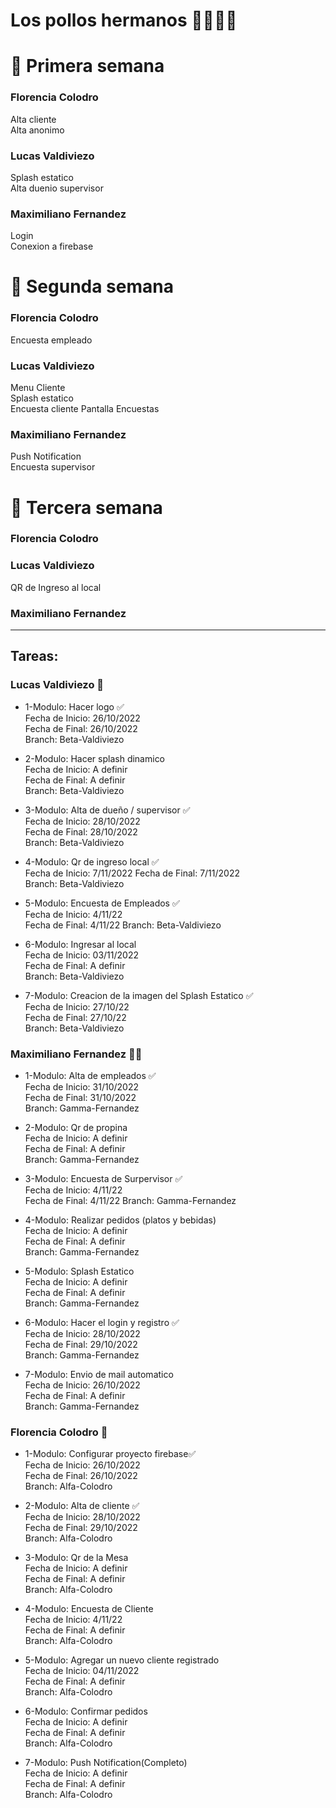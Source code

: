 # Los pollos hermanos 🐔🐔🍗🍗

# 📌 Primera semana  
### Florencia Colodro  
Alta cliente  
Alta anonimo  

### Lucas Valdiviezo  
Splash estatico  
Alta duenio supervisor  

### Maximiliano Fernandez    
Login  
Conexion a firebase  

# 📌 Segunda semana  
### Florencia Colodro  
Encuesta empleado    

### Lucas Valdiviezo  
Menu Cliente  
Splash estatico  
Encuesta cliente
Pantalla Encuestas

### Maximiliano Fernandez    
Push Notification  
Encuesta supervisor 

# 📌 Tercera semana  
### Florencia Colodro  
   

### Lucas Valdiviezo  
QR de Ingreso al local

### Maximiliano Fernandez    

  
   
   
   
   
---------------------------------------------------
## Tareas:
### Lucas Valdiviezo 🧑
+ 1-Modulo: Hacer logo ✅    
Fecha de Inicio: 26/10/2022  
Fecha de Final: 26/10/2022  
Branch: Beta-Valdiviezo  

+ 2-Modulo: Hacer splash dinamico  
Fecha de Inicio: A definir  
Fecha de Final: A definir  
Branch: Beta-Valdiviezo 

+ 3-Modulo: Alta de dueño / supervisor  ✅  
Fecha de Inicio: 28/10/2022    
Fecha de Final: 28/10/2022   
Branch: Beta-Valdiviezo

+ 4-Modulo: Qr de ingreso local  ✅   
Fecha de Inicio: 7/11/2022 
Fecha de Final: 7/11/2022  
Branch: Beta-Valdiviezo 

+ 5-Modulo: Encuesta de Empleados  ✅  
Fecha de Inicio: 4/11/22  
Fecha de Final: 4/11/22 
Branch: Beta-Valdiviezo 

+ 6-Modulo: Ingresar al local    
Fecha de Inicio: 03/11/2022  
Fecha de Final: A definir  
Branch: Beta-Valdiviezo 

+ 7-Modulo: Creacion de la imagen del Splash Estatico ✅   
Fecha de Inicio: 27/10/22  
Fecha de Final: 27/10/22  
Branch: Beta-Valdiviezo 

### Maximiliano Fernandez 👨‍🦱

+ 1-Modulo: Alta de empleados ✅    
Fecha de Inicio: 31/10/2022  
Fecha de Final: 31/10/2022  
Branch: Gamma-Fernandez  
 
+ 2-Modulo: Qr de propina  
Fecha de Inicio: A definir  
Fecha de Final: A definir  
Branch: Gamma-Fernandez  

+ 3-Modulo: Encuesta de Surpervisor ✅     
Fecha de Inicio: 4/11/22  
Fecha de Final: 4/11/22 
Branch: Gamma-Fernandez 

+ 4-Modulo: Realizar pedidos (platos y bebidas)  
Fecha de Inicio: A definir  
Fecha de Final: A definir  
Branch: Gamma-Fernandez  

+ 5-Modulo: Splash Estatico   
Fecha de Inicio: A definir  
Fecha de Final: A definir  
Branch: Gamma-Fernandez 

+ 6-Modulo: Hacer el login y registro ✅  
Fecha de Inicio: 28/10/2022  
Fecha de Final: 29/10/2022  
Branch: Gamma-Fernandez 

+ 7-Modulo: Envio de mail automatico      
Fecha de Inicio: 26/10/2022  
Fecha de Final: A definir  
Branch: Gamma-Fernandez 
 

### Florencia Colodro 👩

+ 1-Modulo: Configurar proyecto firebase✅     
Fecha de Inicio: 26/10/2022  
Fecha de Final: 26/10/2022  
Branch: Alfa-Colodro  


+ 2-Modulo: Alta de cliente ✅    
Fecha de Inicio: 28/10/2022  
Fecha de Final: 29/10/2022  
Branch: Alfa-Colodro  

+ 3-Modulo: Qr de la Mesa  
Fecha de Inicio: A definir  
Fecha de Final: A definir  
Branch: Alfa-Colodro  

+ 4-Modulo: Encuesta de Cliente  
Fecha de Inicio: 4/11/22  
Fecha de Final: A definir  
Branch: Alfa-Colodro   

+ 5-Modulo: Agregar un nuevo cliente registrado   
Fecha de Inicio: 04/11/2022  
Fecha de Final: A definir  
Branch: Alfa-Colodro

+ 6-Modulo: Confirmar pedidos  
Fecha de Inicio: A definir  
Fecha de Final: A definir  
Branch: Alfa-Colodro

+ 7-Modulo: Push Notification(Completo)  
Fecha de Inicio: A definir  
Fecha de Final: A definir  
Branch: Alfa-Colodro  


